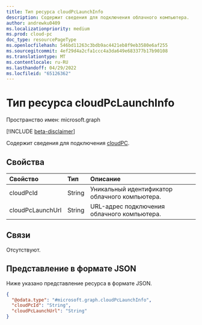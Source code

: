 ```yaml
---
title: Тип ресурса cloudPcLaunchInfo
description: Содержит сведения для подключения облачного компьютера.
author: andrewku0409
ms.localizationpriority: medium
ms.prod: cloud-pc
doc_type: resourcePageType
ms.openlocfilehash: 546bd11263c3bdb9ac4421eb8f9eb3580e6af255
ms.sourcegitcommit: 4ef29d4a2cfa1ccc4a3da649e683377b17b90108
ms.translationtype: MT
ms.contentlocale: ru-RU
ms.lasthandoff: 04/29/2022
ms.locfileid: "65126362"
---
```

# <a name="cloudpclaunchinfo-resource-type"></a>Тип ресурса cloudPcLaunchInfo

Пространство имен: microsoft.graph

[!INCLUDE [beta-disclaimer](../../includes/beta-disclaimer.md)]

Содержит сведения для подключения [cloudPC](../resources/cloudpc.md).

## <a name="properties"></a>Свойства
|Свойство|Тип|Описание|
|:---|:---|:---|
|cloudPcId|String|Уникальный идентификатор облачного компьютера.|
|cloudPcLaunchUrl|String|URL-адрес подключения облачного компьютера.|

## <a name="relationships"></a>Связи
Отсутствуют.

## <a name="json-representation"></a>Представление в формате JSON
Ниже указано представление ресурса в формате JSON.
<!-- {
  "blockType": "resource",
  "@odata.type": "microsoft.graph.cloudPcLaunchInfo"
}
-->
``` json
{
  "@odata.type": "#microsoft.graph.cloudPcLaunchInfo",
  "cloudPcId": "String",
  "cloudPcLaunchUrl": "String"
}
```

